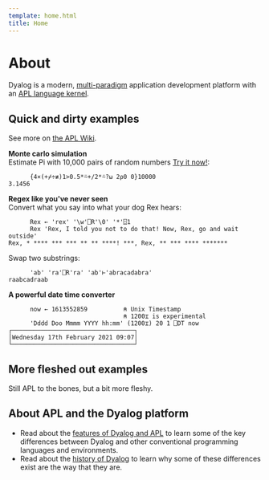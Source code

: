 ```yaml
---
template: home.html
title: Home
---
```


# About
Dyalog is a modern, [multi-paradigm](language/paradigms.md) application development platform with an [APL language kernel]().

## Quick and dirty examples
See more on [the APL Wiki](https://apl.wiki/Simple_examples).

<b>Monte carlo simulation</b>  
Estimate Pi with 10,000 pairs of random numbers  [Try it now!](https://tryapl.org/?clear&q=%7B4%C3%97(%2B%E2%8C%BF%C3%B7%E2%89%A2)1%3E0.5*%E2%8D%A8%2B%2F2*%E2%8D%A8%3F%E2%8D%B5%202%E2%8D%B40%200%7D10000&run):
```APL
      {4×(+⌿÷≢)1>0.5*⍨+/2*⍨?⍵ 2⍴0 0}10000
3.1456
```

<b>Regex like you've never seen</b>  
Convert what you say into what your dog Rex hears:
```APL
      Rex ← 'rex' '\w'⎕R'\0' '*'⍠1
      Rex 'Rex, I told you not to do that! Now, Rex, go and wait outside'
Rex, * **** *** *** ** ** ****! ***, Rex, ** *** **** *******
```
Swap two substrings:
```APL
      'ab' 'ra'⎕R'ra' 'ab'⊢'abracadabra'
raabcadraab
```

<b>A powerful date time converter</b>
```APL
      now ← 1613552859          ⍝ Unix Timestamp
                                ⍝ 1200⌶ is experimental
      'Dddd Doo Mmmm YYYY hh:mm' (1200⌶) 20 1 ⎕DT now
┌──────────────────────────────────┐
│Wednesday 17th February 2021 09:07│
└──────────────────────────────────┘
```

## More fleshed out examples
Still APL to the bones, but a bit more fleshy.

## About APL and the Dyalog platform
- Read about the [features of Dyalog and APL]() to learn some of the key differences between Dyalog and other conventional programming languages and environments.
- Read about the [history of Dyalog]() to learn why some of these differences exist are the way that they are.
